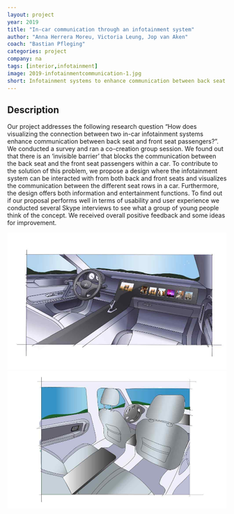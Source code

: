 ```yaml
---
layout: project
year: 2019
title: "In-car communication through an infotainment system"
author: "Anna Herrera Moreu, Victoria Leung, Jop van Aken"
coach: "Bastian Pfleging"
categories: project
company: na
tags: [interior,infotainment]
image: 2019-infotainmentcommunication-1.jpg
short: Infotainment systems to enhance communication between back seat and front seat passengers.
---
```


## Description
Our project addresses the following research question “How does visualizing the connection between two in-car infotainment systems enhance communication between back seat and front seat passengers?”. We conducted a survey and ran a co-creation group session. We found out that there is an ‘invisible barrier’ that blocks the communication between the back seat and the front seat passengers within a car. To contribute to the solution of this problem, we propose a design where the infotainment system can be interacted with from both back and front seats and visualizes the communication between the different seat rows in a car. Furthermore, the design offers both information and entertainment functions. To find out if our proposal performs well in terms of usability and user experience we conducted several Skype interviews to see what a group of young people think of the concept. We received overall positive feedback and some ideas for improvement.

<div class="project-image">
  <img src="/assets/img/2019-infotainmentcommunication-2.jpg">
</div>
<div class="project-image">
  <img src="/assets/img/2019-infotainmentcommunication-3.jpg">
</div>